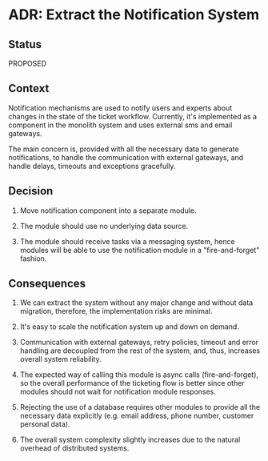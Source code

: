 # ADR: Extract the Notification System

## Status

PROPOSED

## Context

Notification mechanisms are used to notify users and experts about changes in the state of the ticket workflow. Currently, it's implemented as a component in the monolith system and uses external sms and email gateways.

The main concern is, provided with all the necessary data to generate notifications, to handle the communication with external gateways, and handle delays, timeouts and exceptions gracefully.

## Decision

1. Move notification component into a separate module.

2. The module should use no underlying data source.

3. The module should receive tasks via a messaging system, hence modules will be able to use the notification module in a "fire-and-forget" fashion.

## Consequences

1. We can extract the system without any major change and without data migration, therefore, the implementation risks are minimal.

2. It's easy to scale the notification system up and down on demand.

3. Communication with external gateways, retry policies, timeout and error handling are decoupled from the rest of the system, and, thus, increases overall system reliability.

4. The expected way of calling this module is async calls (fire-and-forget), so the overall performance of the ticketing flow is better since other modules should not wait for notification module responses.

5. Rejecting the use of a database requires other modules to provide all the necessary data explicitly (e.g. email address, phone number, customer personal data).

6. The overall system complexity slightly increases due to the natural overhead of distributed systems.
